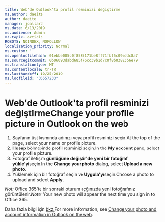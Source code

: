 ```yaml
---
title: Web'de Outlook'ta profil resminizi değiştirme
ms.author: daeite
author: daeite
manager: joallard
ms.date: 6/13/2019
ms.audience: Admin
ms.topic: article
ROBOTS: NOINDEX, NOFOLLOW
localization_priority: Normal
ms.custom: ''
ms.openlocfilehash: 01ebbe085c0f8585171be8ff71fbf5c09eddc8a7
ms.sourcegitcommit: 0b06093dabd685f76cc39b1d7c0f8b03883b6e79
ms.translationtype: MT
ms.contentlocale: tr-TR
ms.lasthandoff: 10/25/2019
ms.locfileid: "36557233"
---
```

# <a name="change-your-profile-picture-in-outlook-on-the-web"></a><span data-ttu-id="a1536-102">Web'de Outlook'ta profil resminizi değiştirme</span><span class="sxs-lookup"><span data-stu-id="a1536-102">Change your profile picture in Outlook on the web</span></span>

1. <span data-ttu-id="a1536-103">Sayfanın üst kısmında adınızı veya profil resminizi seçin.</span><span class="sxs-lookup"><span data-stu-id="a1536-103">At the top of the page, select your name or profile picture.</span></span>
1. <span data-ttu-id="a1536-104">**Hesap** bölmesinde profil resminizi seçin.</span><span class="sxs-lookup"><span data-stu-id="a1536-104">In the **My account** pane, select your profile picture.</span></span>
1. <span data-ttu-id="a1536-105">Fotoğraf iletişim **günlüğüne değiştir'de** **yeni bir fotoğraf yükle'yi**seçin.</span><span class="sxs-lookup"><span data-stu-id="a1536-105">In the **Change your photo** dialog, select **Upload a new photo**.</span></span>
1. <span data-ttu-id="a1536-106">Yüklemek için bir fotoğraf seçin ve **Uygula'yı**seçin.</span><span class="sxs-lookup"><span data-stu-id="a1536-106">Choose a photo to upload and select **Apply**.</span></span>

<span data-ttu-id="a1536-107">*Not:* Office 365'te bir sonraki oturum açğınızda yeni fotoğrafınız görüntülenir.</span><span class="sxs-lookup"><span data-stu-id="a1536-107">*Note:* Your new photo will appear the next time you sign in to Office 365.</span></span>

<span data-ttu-id="a1536-108">Daha fazla bilgi için [bkz.](https://support.office.com/article/b2dbb289-851d-4bed-93c3-3e136f5659ec)</span><span class="sxs-lookup"><span data-stu-id="a1536-108">For more information, see [Change your photo and account information in Outlook on the web](https://support.office.com/article/b2dbb289-851d-4bed-93c3-3e136f5659ec).</span></span>